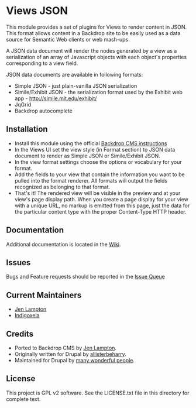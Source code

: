 # Views JSON

This module provides a set of plugins for Views to render content in JSON. This
format allows content in a Backdrop site to be easily used as a data source for
Semantic Web clients or web mash-ups.

A JSON data document will render the nodes generated by a view as a
serialization of an array of Javascript objects with each object's properties
corresponding to a view field.

JSON data documents are available in following formats:

- Simple JSON - just plain-vanilla JSON serialization
- Simile/Exhibit JSON - the serialization format used by the Exhibit web
  app - http://simile.mit.edu/exhibit/
- JqGrid
- Backdrop autocomplete

## Installation

- Install this module using the official 
  [Backdrop CMS instructions](https://docs.backdropcms.org/documentation/extend-with-modules)
- In the Views UI set the view style (in Format section) to JSON data document
  to render as Simple JSON or Simile/Exhibit JSON.
- In the view format settings choose the options or vocabulary for your format.
- Add the fields to your view that contain the information you want to be
  pulled into the format renderer. All formats will output the fields
  recognized as belonging to that format.
- That's it! The rendered view will be visible in the preview and at your
  view's page display path. When you create a page display for your view with
  a unique URL, no markup is emitted from this page, just the data for the
  particular content type with the proper Content-Type HTTP header.

## Documentation

Additional documentation is located in the
 [Wiki](https://github.com/backdrop-contrib/views_json/wiki/Documentation).

## Issues

Bugs and Feature requests should be reported in the
 [Issue Queue](https://github.com/backdrop-contrib/views_json/issues.)

## Current Maintainers

- [Jen Lampton](https://github.com/jenlampton)
- [Indigoxela](https://github.com/indigoxela)

## Credits

- Ported to Backdrop CMS by [Jen Lampton](https://github.com/jenlampton).
- Originally written for Drupal by [allisterbeharry](https://www.drupal.org/user/116802).
- Maintained for Drupal by [many wonderful people](https://www.drupal.org/node/260895/committers).

## License

This project is GPL v2 software. See the LICENSE.txt file in this directory for
 complete text.
